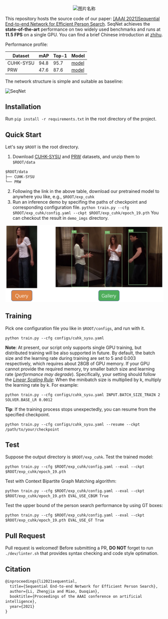 <div align="center">
<img src="doc/title.jpg" width="300" height="100" alt="图片名称"/>
</div>

This repository hosts the source code of our paper: [[AAAI 2021]Sequential End-to-end Network for Efficient Person Search](https://arxiv.org/abs/2103.10148). SeqNet achieves the **state-of-the-art** performance on two widely used benchmarks and runs at **11.5 FPS** on a single GPU. You can find a brief Chinese introduction at [zhihu](https://zhuanlan.zhihu.com/p/358152127).

Performance profile:

| Dataset   | mAP  | Top-1 | Model                                                        |
| --------- | ---- | ----- | ------------------------------------------------------------ |
| CUHK-SYSU | 94.8 | 95.7  | [model](https://drive.google.com/file/d/1wKhCHy7uTHx8zxNS62Y1236GNv5TzFzq/view?usp=sharing) |
| PRW       | 47.6 | 87.6  | [model](https://drive.google.com/file/d/1I9OI6-sfVyop_aLDIWaYwd7Z4hD34hwZ/view?usp=sharing) |

The network structure is simple and suitable as baseline:

![SeqNet](doc/net_arch.jpg)

## Installation

Run `pip install -r requirements.txt` in the root directory of the project.


## Quick Start

Let's say `$ROOT` is the root directory.

1. Download [CUHK-SYSU](https://drive.google.com/open?id=1z3LsFrJTUeEX3-XjSEJMOBrslxD2T5af) and [PRW](https://goo.gl/2SNesA) datasets, and unzip them to `$ROOT/data`
```
$ROOT/data
├── CUHK-SYSU
└── PRW
```
2. Following the link in the above table, download our pretrained model to anywhere you like, e.g., `$ROOT/exp_cuhk`
3. Run an inference demo by specifing the paths of checkpoint and corresponding configuration file. `python train.py --cfg $ROOT/exp_cuhk/config.yaml --ckpt $ROOT/exp_cuhk/epoch_19.pth` You can checkout the result in `demo_imgs` directory.

![demo.jpg](./demo_imgs/demo.jpg)

## Training

Pick one configuration file you like in `$ROOT/configs`, and run with it.

```
python train.py --cfg configs/cuhk_sysu.yaml
```

**Note**: At present, our script only supports single GPU training, but distributed training will be also supported in future. By default, the batch size and the learning rate during training are set to 5 and 0.003 respectively, which requires about 28GB of GPU memory. If your GPU cannot provide the required memory, try smaller batch size and learning rate (*performance may degrade*). Specifically, your setting should follow the [*Linear Scaling Rule*](https://arxiv.org/abs/1706.02677): When the minibatch size is multiplied by k, multiply the learning rate by k. For example:

```
python train.py --cfg configs/cuhk_sysu.yaml INPUT.BATCH_SIZE_TRAIN 2 SOLVER.BASE_LR 0.0012
```

**Tip**: If the training process stops unexpectedly, you can resume from the specified checkpoint.

```
python train.py --cfg configs/cuhk_sysu.yaml --resume --ckpt /path/to/your/checkpoint
```

## Test

Suppose the output directory is `$ROOT/exp_cuhk`. Test the trained model:

```
python train.py --cfg $ROOT/exp_cuhk/config.yaml --eval --ckpt $ROOT/exp_cuhk/epoch_19.pth
```

Test with Context Bipartite Graph Matching algorithm:

```
python train.py --cfg $ROOT/exp_cuhk/config.yaml --eval --ckpt $ROOT/exp_cuhk/epoch_19.pth EVAL_USE_CBGM True
```

Test the upper bound of the person search performance by using GT boxes:

```
python train.py --cfg $ROOT/exp_cuhk/config.yaml --eval --ckpt $ROOT/exp_cuhk/epoch_19.pth EVAL_USE_GT True
```

## Pull Request

Pull request is welcomed! Before submitting a PR, **DO NOT** forget to run `./dev/linter.sh` that provides syntax checking and code style optimation.

## Citation

```
@inproceedings{li2021sequential,
  title={Sequential End-to-end Network for Efficient Person Search},
  author={Li, Zhengjia and Miao, Duoqian},
  booktitle={Proceedings of the AAAI conference on artificial intelligence},
  year={2021}
}
```

